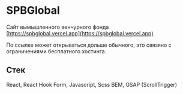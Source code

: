 # SPBGlobal
Сайт вымышленного венчурного фонда  
[https://spbglobal.vercel.app](https://spbglobal.vercel.app)

По ссылке может открываться дольше обычного, это связяно с ограничениями бесплатного хостинга.

## Стек
React, React Hook Form, Javascript, Scss BEM, GSAP (ScrollTrigger)

